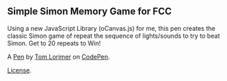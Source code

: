 Simple Simon Memory Game for FCC
--------------------------------
Using a new JavaScript Library (oCanvas.js) for me, this pen creates the classic Simon game of repeat the sequence of lights/sounds to try to beat Simon. Get to 20 repeats to Win!

A [Pen](http://codepen.io/remirol/pen/xZaeJq) by [Tom Lorimer](http://codepen.io/remirol) on [CodePen](http://codepen.io/).

[License](http://codepen.io/remirol/pen/xZaeJq/license).
